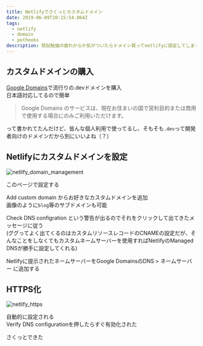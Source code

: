 ```yaml
---
title: Netlifyでさくっとカスタムドメイン
date: 2019-06-09T20:15:54.064Z
tags:
  - netlify
  - domain
  - pothooks
description: 院試勉強の疲れからか気がついたらドメイン買ってnetlifyに設定してしまったので殴り書く
---
```

## カスタムドメインの購入

[Google Domains](https://domains.google.com)で流行りの.devドメインを購入\
日本語対応してるので簡単

> Google Domains のサービスは、現在お住まいの国で営利目的または商用で使用する場合にのみご利用いただけます。

って書かれてたんだけど、皆んな個人利用で使ってるし、そもそも`.dev`って開発者向けのドメインだから別にいいよね（？）

## Netlifyにカスタムドメインを設定

![netlify_domain_management](/img/uploads/netlify_domains.png)

このページで設定する  

Add custom domain からお好きなカスタムドメインを追加\
画像のように`blog`等のサブドメインも可能  

Check DNS configration という警告が出るのでそれをクリックして出てきたメッセージに従う\
(ググってよく出てくるのはカスタムリソースレコードのCNAMEの設定だが、そんなことをしなくてもカスタムネームサーバーを使用すればNetlifyのManaged DNSが勝手に設定してくれる)

Netlifyに提示されたネームサーバーをGoogle DomainsのDNS > ネームサーバー に追加する  

## HTTPS化

![netlify_https](/img/uploads/netlify_https.png)

自動的に設定される  
Verify DNS configurationを押したらすぐ有効化された

さくっとできた
